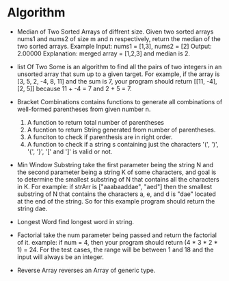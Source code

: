# Algorithm
- Median of Two Sorted Arrays of diffrent size. Given two sorted arrays nums1 and nums2 of size m and n respectively, return the median of the two sorted arrays. Example Input: nums1 = [1,3], nums2 = [2] Output: 2.00000 Explanation: merged array = [1,2,3] and median is 2.

- list Of Two Some is an algorithm to find all the pairs of two integers in an unsorted array that sum up to a given target. For example, if the array is [3, 5, 2, -4, 8, 11] and the sum is 7, your program should return [[11, -4], [2, 5]] because 11 + -4 = 7 and 2 + 5 = 7.

- Bracket Combinations contains functions to generate all combinations of well-formed parentheses from given number n. 
  1. A function to return total number of parentheses 
  2. A fucntion to return String generated from number of parentheses. 
  3. A funciton to check if parenthesis are in right order. 
  4. A function to check if a string s containing just the characters '(', ')', '{', '}', '[' and ']'  is valid or not.

- Min Window Substring take the first parameter being the string N and the second parameter being a string K of some characters, and goal is to determine the smallest substring of N that contains all the characters in K. For example: if strArr is ["aaabaaddae", "aed"] then the smallest substring of N that contains the characters a, e, and d is "dae" located at the end of the string. So for this example program should return the string dae.

- Longest Word find longest word in string.

- Factorial take the num parameter being passed and return the factorial of it. 
example: if num = 4, then your program should return (4 * 3 * 2 * 1) = 24. For the test cases, the range will be between 1 and 18 and the input will always be an integer.

- Reverse Array reverses an Array of generic type.
